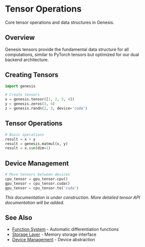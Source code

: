 # Tensor Operations

Core tensor operations and data structures in Genesis.

## Overview

Genesis tensors provide the fundamental data structure for all computations, similar to PyTorch tensors but optimized for our dual backend architecture.

## Creating Tensors

```python
import genesis

# Create tensors
x = genesis.tensor([1, 2, 3, 4])
y = genesis.zeros(3, 4)
z = genesis.randn(2, 3, device='cuda')
```

## Tensor Operations

```python
# Basic operations
result = x + y
result = genesis.matmul(x, y)
result = x.sum(dim=1)
```

## Device Management

```python
# Move tensors between devices
cpu_tensor = gpu_tensor.cpu()
gpu_tensor = cpu_tensor.cuda()
gpu_tensor = cpu_tensor.to('cuda')
```

*This documentation is under construction. More detailed tensor API documentation will be added.*

## See Also

- [Function System](function.md) - Automatic differentiation functions
- [Storage Layer](storage.md) - Memory storage interface
- [Device Management](device.md) - Device abstraction